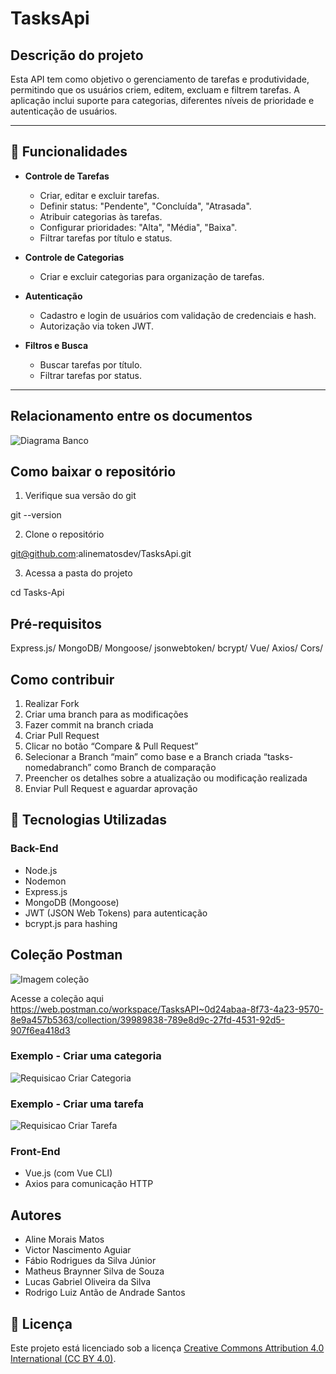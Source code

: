 # TasksApi

## Descrição do projeto

Esta API tem como objetivo o gerenciamento de tarefas e produtividade, permitindo que os usuários criem, editem, excluam e filtrem tarefas. A aplicação inclui suporte para categorias, diferentes níveis de prioridade e autenticação de usuários.

---

## 🔧 **Funcionalidades**

- **Controle de Tarefas**
  - Criar, editar e excluir tarefas.
  - Definir status: "Pendente", "Concluída", "Atrasada".
  - Atribuir categorias às tarefas.
  - Configurar prioridades: "Alta", "Média", "Baixa".
  - Filtrar tarefas por título e status.

- **Controle de Categorias**
  - Criar e excluir categorias para organização de tarefas.

- **Autenticação**
  - Cadastro e login de usuários com validação de credenciais e hash.
  - Autorização via token JWT.

- **Filtros e Busca**
  - Buscar tarefas por título.
  - Filtrar tarefas por status.

---

## Relacionamento entre os documentos

![Diagrama Banco](https://github.com/user-attachments/assets/e10725c5-5e05-4a82-b8ef-9fbadb9f3870)


## Como baixar o repositório

1. Verifique sua versão do git
   
git --version

2. Clone o repositório 

git@github.com:alinematosdev/TasksApi.git

3. Acessa a pasta do projeto

cd Tasks-Api

## Pré-requisitos

Express.js/ 
MongoDB/ 
Mongoose/ 
jsonwebtoken/ 
bcrypt/ 
Vue/ 
Axios/ 
Cors/ 

## Como contribuir

1. Realizar Fork
2. Criar uma branch para as modificações
3. Fazer commit na branch criada
4. Criar Pull Request
5. Clicar no botão “Compare & Pull Request”
6. Selecionar a Branch “main” como base e a Branch criada “tasks-nomedabranch” como Branch de comparação
7. Preencher os detalhes sobre a atualização ou modificação realizada
8. Enviar Pull Request e aguardar aprovação


## 🚀 **Tecnologias Utilizadas**

### **Back-End**
- Node.js
- Nodemon
- Express.js
- MongoDB (Mongoose)
- JWT (JSON Web Tokens) para autenticação
- bcrypt.js para hashing

## Coleção Postman

![Imagem coleção](https://github.com/user-attachments/assets/6b3b6426-0573-4e22-b051-d128cf080305)

Acesse a coleção aqui https://web.postman.co/workspace/TasksAPI~0d24abaa-8f73-4a23-9570-8e9a457b5363/collection/39989838-789e8d9c-27fd-4531-92d5-907f6ea418d3

### Exemplo - Criar uma categoria

![Requisicao Criar Categoria](https://github.com/user-attachments/assets/69dec1a2-2298-405c-87e7-fe227d02a81a)

### Exemplo - Criar uma tarefa

![Requisicao Criar Tarefa](https://github.com/user-attachments/assets/7c68d180-be3a-4145-be92-b7543d87225c)


### **Front-End**
- Vue.js (com Vue CLI)
- Axios para comunicação HTTP


## Autores

* Aline Morais Matos
* Victor Nascimento Aguiar
* Fábio Rodrigues da Silva Júnior
* Matheus Braynner Silva de Souza
* Lucas Gabriel Oliveira da Silva
* Rodrigo Luiz Antão de Andrade Santos

## 📝 Licença

Este projeto está licenciado sob a licença [Creative Commons Attribution 4.0 International (CC BY 4.0)](https://creativecommons.org/licenses/by/4.0/).


